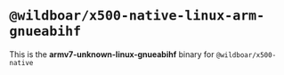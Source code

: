 # `@wildboar/x500-native-linux-arm-gnueabihf`

This is the **armv7-unknown-linux-gnueabihf** binary for `@wildboar/x500-native`
